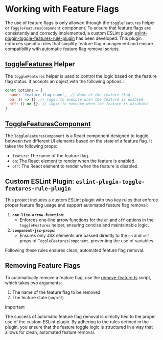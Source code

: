 # Working with Feature Flags

The use of feature flags is only allowed through the `toggleFeatures` helper or `ToggleFeaturesComponent` component.
To ensure that feature flags are consistently and correctly implemented, a custom ESLint plugin  <a href="https://www.npmjs.com/package/eslint-plugin-toggle-features-rule-plugin" target="_blank">eslint-plugin-toggle-features-rule-plugin</a> has been developed.
This plugin enforces specific rules that simplify feature flag management and ensure compatibility with automatic feature flag removal scripts.

## [toggleFeatures](./lib/toggleFeatures/README.md)  Helper
The `toggleFeatures` helper is used to control the logic based on the feature flag status. It accepts an object with the following options::
```javascript
const options = {
  name: 'feature-flag-name',  // Name of the feature flag
  on: () => {}, // logic to execute when the feature is enabled 
  off: () => {}, // logic to execute when the feature is disabled 
}
```

## [ToggleFeaturesComponent](./components/ToggleFeaturesComponent/README.md)
The `ToggleFeaturesComponent` is a React component designed to toggle between two different UI elements based on the state of a feature flag. It takes the following props:

- `feature`: The name of the feature flag.
- `on`: The React element to render when the feature is enabled.
- `off`: The React element to render when the feature is disabled.

## Custom ESLint Plugin: `eslint-plugin-toggle-features-rule-plugin`

This project includes a custom ESLint plugin with two key rules that enforce proper feature flag usage and support automated feature flag removal:

1. **`one-line-arrow-function`**:
    - Enforces one-line arrow functions for the `on` and `off` options in the `toggleFeatures` helper, ensuring concise and maintainable logic.
2. **`component-jsx-props`**:
    - Ensures only JSX elements are passed directly to the `on` and `off` props of `ToggleFeaturesComponent`, preventing the use of variables.

Following these rules ensures clean, automated feature flag removal.

## Removing Feature Flags
To automatically remove a feature flag, use the [remove-feature.ts](../../../../scripts/remove-feature/README.removeFeature.md) script, which takes two arguments:
1. The name of the feature flag to be removed
2. The feature state (`on`/`off`)

> [!IMPORTANT]
> The success of automatic feature flag removal is directly tied to the proper use of the custom ESLint plugin. By adhering to the rules defined in the plugin, you ensure that the feature toggle logic is structured in a way that allows for clean, automated feature removal.

